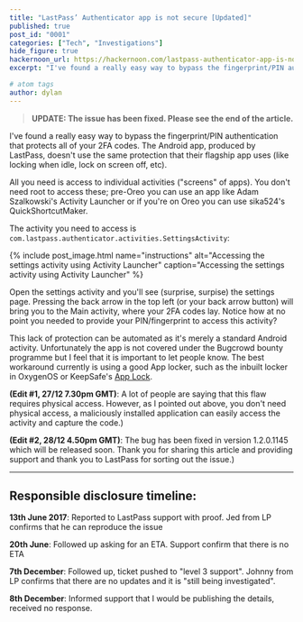 ```yaml
---
title: "LastPass’ Authenticator app is not secure [Updated]"
published: true
post_id: "0001"
categories: ["Tech", "Investigations"]
hide_figure: true
hackernoon_url: https://hackernoon.com/lastpass-authenticator-app-is-not-secure-77b9743c3007
excerpt: "I've found a really easy way to bypass the fingerprint/PIN authentication that protects all of your 2FA codes. The Android app, produced by LastPass, doesn't"

# atom tags
author: dylan
---
```


> **UPDATE: The issue has been fixed. Please see the end of the article.**

I've found a really easy way to bypass the fingerprint/PIN authentication that protects all of your 2FA codes. The Android app, produced by LastPass, doesn't use the same protection that their flagship app uses (like locking when idle, lock on screen off, etc).

All you need is access to individual activities ("screens" of apps). You don't need root to access these; pre-Oreo you can use an app like Adam Szalkowski's Activity Launcher or if you're on Oreo you can use sika524's QuickShortcutMaker.

The activity you need to access is `com.lastpass.authenticator.activities.SettingsActivity`:

{% include post_image.html name="instructions" alt="Accessing the settings activity using Activity Launcher" caption="Accessing the settings activity using Activity Launcher" %}


Open the settings activity and you'll see (surprise, surpise) the settings page. Pressing the back arrow in the top left (or your back arrow button) will bring you to the Main activity, where your 2FA codes lay. Notice how at no point you needed to provide your PIN/fingerprint to access this activity?

This lack of protection can be automated as it's merely a standard Android activity. Unfortunately the app is not covered under the Bugcrowd bounty programme but I feel that it is important to let people know. The best workaround currently is using a good App locker, such as the inbuilt locker in OxygenOS or KeepSafe's [App Lock](https://play.google.com/store/apps/details?id=com.getkeepsafe.applock).

**(Edit #1, 27/12 7.30pm GMT)**: A lot of people are saying that this flaw requires physical access. However, as I pointed out above, you don't need physical access, a maliciously installed application can easily access the activity and capture the code.)

**(Edit #2, 28/12 4.50pm GMT)**: The bug has been fixed in version 1.2.0.1145 which will be released soon. Thank you for sharing this article and providing support and thank you to LastPass for sorting out the issue.)

---

## Responsible disclosure timeline:

**13th June 2017**: Reported to LastPass support with proof. Jed from LP confirms that he can reproduce the issue

**20th June**: Followed up asking for an ETA. Support confirm that there is no ETA

**7th December**: Followed up, ticket pushed to "level 3 support". Johnny from LP confirms that there are no updates and it is "still being investigated".

**8th December**: Informed support that I would be publishing the details, received no response.
